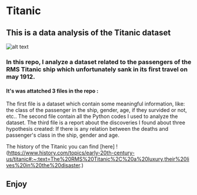 # Titanic
## This is a data analysis of the Titanic dataset 

![alt text](https://www.euclidlibrary.org/sites/default/files/tickles/titanic-dock.jpg)
 
### In this repo, I analyze a dataset related to the passengers of the RMS Titanic ship which unfortunately sank in its first travel on may 1912.

 #### It's was attatched 3 files in the repo : 
The first file is a dataset which contain some meaningful information, like: the class of the passenger in the ship, gender, age, if they survided or not, etc..
The   second  file contain all the Python codes I used to analyze the dataset.
The third file is a report about the discoveries I found about three hypothesis created: If there is any relation between the deaths and passenger's class in the ship, gender and  age.


The history of the Titanic you can find [here] ! (https://www.history.com/topics/early-20th-century-us/titanic#:~:text=The%20RMS%20Titanic%2C%20a%20luxury,their%20lives%20in%20the%20disaster.) 


## Enjoy


























